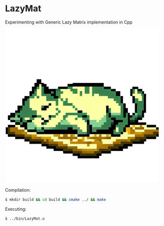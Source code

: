 <!-- ![Logo](img/LazyMatLogo.png -->

# LazyMat

Experimenting with Generic Lazy Matrix implementation in Cpp

<p align="center">
  <img src="img/LazyMatLogo.png" alt="Image">
</p>


Compilation:
```bash
$ mkdir build && cd build && cmake ../ && make
```

Executing: 
```bash
$ ../bin/LazyMat.o
```
